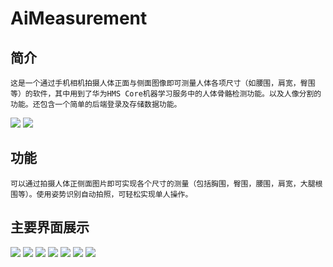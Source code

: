 # AiMeasurement
## 简介
    这是一个通过手机相机拍摄人体正面与侧面图像即可测量人体各项尺寸（如腰围，肩宽，臀围等）的软件，其中用到了华为HMS Core机器学习服务中的人体骨骼检测功能。以及人像分割的功能。还包含一个简单的后端登录及存储数据功能。
![](https://files.catbox.moe/5zpu9z.png)
![](https://files.catbox.moe/ix87qm.png)

## 功能
    可以通过拍摄人体正侧面图片即可实现各个尺寸的测量（包括胸围，臀围，腰围，肩宽，大腿根围等）。使用姿势识别自动拍照，可轻松实现单人操作。

## 主要界面展示
![](https://github.com/Acidwww/AiMeasurement/blob/master/%E6%95%88%E6%9E%9C.gif)
![](https://s3.bmp.ovh/imgs/2022/02/5887a3776314921e.jpg)
![](https://s3.bmp.ovh/imgs/2022/02/91a0c0e2aae43944.jpg)
![](https://s3.bmp.ovh/imgs/2022/02/ae1bb5d641507822.jpg)
![](https://s3.bmp.ovh/imgs/2022/02/0abaf0beb314e054.jpg)
![](https://s3.bmp.ovh/imgs/2022/02/b4c17329b2b776f7.jpg)
![](https://s3.bmp.ovh/imgs/2022/02/c49beffb08476bce.jpg)
